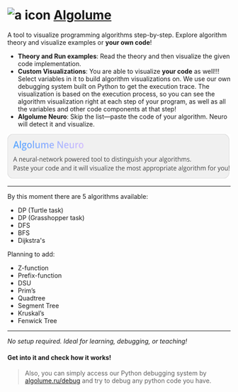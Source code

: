 # <img src="media/a.ico" width="24" height="24" alt="a icon" /> [Algolume](https://algolume.ru)

A tool to visualize programming algorithms step-by-step. Explore algorithm theory and visualize examples or **your own code**!  

- **Theory and Run examples**: Read the theory and then visualize the given code implementation.
- **Custom Visualizations**: You are able to visualize **your code** as well!!! Select variables in it to build algorithm visualizations on. We use our own debugging system built on Python to get the execution trace. The visualization is based on the execution process, so you can see the algorithm visualization right at each step of your program, as well as all the variables and other code components at that step!
- **Algolume Neuro**: Skip the list—paste the code of your algorithm. Neuro will detect it and visualize.

<a href="https://algolume.ru" target="_blank" rel="noopener">
  <picture>
    <source
      media="(prefers-color-scheme: dark)"
      srcset="./media/algolume-neuro-dark.svg"
    >
    <img
      src="./media/algolume-neuro-light.svg"
      alt="Algolume Neuro"
      width="540" height="100"
    >
  </picture>
</a>


---

By this moment there are 5 algorithms available:

- DP (Turtle task)
- DP (Grasshopper task)
- DFS
- BFS
- Dijkstra's

Planning to add:
- Z-function
- Prefix-function
- DSU
- Prim’s
- Quadtree
- Segment Tree
- Kruskal’s
- Fenwick Tree

---

*No setup required. Ideal for learning, debugging, or teaching!*
#### Get into it and check how it works!

> Also, you can simply access our Python debugging system by [algolume.ru/debug](https://algolume.ru/debug) and try to debug any python code you have.
